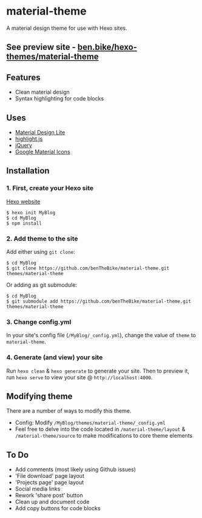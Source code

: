 # material-theme
A material design theme for use with Hexo sites.

## See preview site - [ben.bike/hexo-themes/material-theme](https://ben.bike/hexo-themes/material-theme/)

## Features
- Clean material design
- Syntax highlighting for code blocks

## Uses
- [Material Design Lite](https://getmdl.io/)
- [highlight.js](https://highlightjs.org/)
- [jQuery](https://jquery.com/)
- [Google Material Icons](https://material.io/icons/)


## Installation
### 1. First, create your Hexo site
[Hexo website](https://hexo.io/docs/setup.html)
```
$ hexo init MyBlog
$ cd MyBlog
$ npm install
```
### 2. Add theme to the site
Add either using ```git clone```:
```
$ cd MyBlog
$ git clone https://github.com/benTheBike/material-theme.git themes/material-theme
```
Or adding as git submodule:
```
$ cd MyBlog
$ git submodule add https://github.com/benTheBike/material-theme.git themes/material-theme
```
### 3. Change config.yml
In your site's config file (```/MyBlog/_config.yml```), change the value of ```theme``` to ```material-theme```.

### 4. Generate (and view) your site
Run ```hexo clean``` & ```hexo generate``` to generate your site. Then to preview it, run ```hexo serve``` to view your site @ ```http://localhost:4000```.

## Modifying theme
There are a number of ways to modify this theme.
- Config: Modify ```/MyBlog/themes/material-theme/_config.yml```
- Feel free to delve into the code located in ```/material-theme/layout``` & ```/material-theme/source``` to make modifications to core theme elements

## To Do
- Add comments (most likely using Github issues)
- 'File download' page layout
- 'Projects page' page layout
- Social media links
- Rework 'share post' button
- Clean up and document code
- Add copy buttons for code blocks
